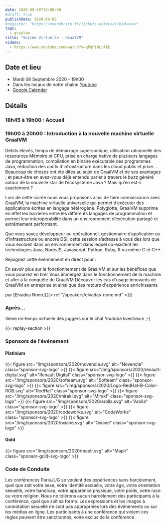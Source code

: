```yaml
---
date: 2020-09-08T19:00:00
#draft: true
publishDate: 2020-09-03
#register: "https://eventbrite.fr/tickets-external?eid=xxxx"
tags:
  - graalvm
title: "Soirée Virtuelle : GraalVM"
videos:
  - https://www.youtube.com/watch?v=qPqPihLrAkE
---
```


## Date et lieu

- Mardi 08 Septembre 2020 - 19h00
- Dans les locaux de notre chaîne [Youtube](https://www.youtube.com/@ParisJUG)
- [Google Calendar](https://www.google.com/calendar/render?action=TEMPLATE&text=Paris+JUG+-+Soir%C3%A9e+Virtuelle%3A+GraalVM+%282020%2F09%2F08%29&details=8h45+%C3%A0+19h00+%3A+Accueil%0A%0A19h00+%C3%A0+20h00%3A+Introduction+%C3%A0+la+nouvelle+machine+virtuelle+GraalVM%0A%0AD%C3%A9bits+%C3%A9lev%C3%A9s%2C+temps+de+d%C3%A9marrage+supersonique%2C+utilisation+rationnelle+des+ressources+M%C3%A9moire+et+CPU%2C+prise+en+charge+native+de+plusieurs+langages+de+programmation%2C+compilation+en+binaire+ex%C3%A9cutable+des+programmes+Java%2C+r%C3%A9duction+des+co%C3%BBts+d%27infrastructure+dans+les+cloud+public+et+priv%C3%A9%E2%80%A6%0ABeaucoup+de+choses+ont+%C3%A9t%C3%A9+dites+au+sujet+de+GraalVM+et+de+ses+avantages+%3B+et+peut-%C3%AAtre+en+avez-vous+d%C3%A9j%C3%A0+entendu+parler+%C3%A0+travers+le+buzz+g%C3%A9n%C3%A9r%C3%A9+autour+de+la+nouvelle+star+de+l%E2%80%99%C3%A9cosyst%C3%A8me+Java+%3F%0AMais+qu%E2%80%99en+est-il+exactement+%3F%0A%0ALors+de+cette+soir%C3%A9e+nous+vous+proposons+ainsi+de+faire+connaissance+avec+GraalVM%2C+la+machine+virtuelle+universelle+qui+permet+d%E2%80%99ex%C3%A9cuter+des+applications+%C3%A9crites+en+langage+h%C3%A9t%C3%A9rog%C3%A8ne.+Polyglotte%2C+GraalVM+supprime+en+effet+les+barri%C3%A8res+entre+les+diff%C3%A9rents+langages+de+programmation+et+permet+leur+interop%C3%A9rabilit%C3%A9+dans+un+environnement+d%E2%80%99ex%C3%A9cution+partag%C3%A9+et+extr%C3%AAmement+performant.%0A%0AQue+vous+soyez+d%C3%A9veloppeur+ou+op%C3%A9rationnel%2C+gestionnaire+d%E2%80%99application+ou+d%27infrastructure+ou+encore+DSI%2C+cette+session+s%E2%80%99adresse+%C3%A0+vous+d%C3%A8s+lors+que+vous+%C3%A9voluez+dans+un+environnement+dans+lequel+co-existent+les+technologies+Java%2C+NodeJS%2C+Javascript%2C+Python%2C+Ruby%2C+R+ou+m%C3%AAme+C+et+C%2B%2B.%0A%0ARejoignez+cette+%C3%A9vennement+en+direct+pour+%3A%0A%0AEn+savoir+plus+sur+le+fonctionnement+de+GraalVM+et+sur+les+b%C3%A9n%C3%A9fices+que+vous+pourrez+en+tirer%0AVous+immergez+dans+le+fonctionnement+de+la+machine+et+aller+%C3%A0+la+conqu%C3%AAte+de+GraalVM%0AD%C3%A9couvrir+les+cas+d%27usage+innovants+de+GraalVM+en+entreprise+et+ainsi+que+des+retours+d%27exp%C3%A9rience+enrichissants%0Apar+Elvadas+Nono&location=https%3A%2F%2Fyoutu.be%2FqPqPihLrAkE&dates=20200908T164500Z%2F20200908T181500Z)

## Détails

### 18h45 à 19h00 : Accueil

### 19h00 à 20h00 : Introduction à la nouvelle machine virtuelle GraalVM

Débits élevés, temps de démarrage supersonique, utilisation rationnelle des ressources Mémoire et CPU, prise en charge native de plusieurs langages de programmation, compilation en binaire exécutable des programmes Java, réduction des coûts d'infrastructure dans les cloud public et privé…
Beaucoup de choses ont été dites au sujet de GraalVM et de ses avantages ; et peut-être en avez-vous déjà entendu parler à travers le buzz généré autour de la nouvelle star de l’écosystème Java ?
Mais qu’en est-il exactement ?

Lors de cette soirée nous vous proposons ainsi de faire connaissance avec GraalVM, la machine virtuelle universelle qui permet d’exécuter des applications écrites en langage hétérogène. Polyglotte, GraalVM supprime en effet les barrières entre les différents langages de programmation et permet leur interopérabilité dans un environnement d’exécution partagé et extrêmement performant.

Que vous soyez développeur ou opérationnel, gestionnaire d’application ou d'infrastructure ou encore DSI, cette session s’adresse à vous dès lors que vous évoluez dans un environnement dans lequel co-existent les technologies Java, NodeJS, Javascript, Python, Ruby, R ou même C et C++.

Rejoignez cette évennement en direct pour :

En savoir plus sur le fonctionnement de GraalVM et sur les bénéfices que vous pourrez en tirer
Vous immergez dans le fonctionnement de la machine et aller à la conquête de GraalVM
Découvrir les cas d'usage innovants de GraalVM en entreprise et ainsi que des retours d'expérience enrichissants

par [Elvadas Nono]({{< ref "/speakers/elvadas-nono.md" >}})

### Après…

3ème mi-temps virtuelle des juggers sur le chat Youtube livestream ;-)

{{< replay-section >}}

### Sponsors de l'événement

#### Platinium

{{< figure src="/img/sponsors/2020/novencia.svg" alt="Novencia" class="sponsor-svg-logo" >}}
{{< figure src="/img/sponsors/2020/renault-digital.svg" alt="Renault Digital" class="sponsor-svg-logo" >}}
{{< figure src="/img/sponsors/2020/softeam.svg" alt="Softeam" class="sponsor-svg-logo" >}}
{{< figure src="/img/sponsors/2020/Logo-RedHat-B-Color-RGB.svg" alt="RedHat" class="sponsor-svg-logo" >}}
{{< figure src="/img/sponsors/2020/mirakl.svg" alt="Mirakl" class="sponsor-svg-logo" >}}
{{< figure src="/img/sponsors/2020/arolla.svg" alt="Arolla" class="sponsor-svg-logo" >}}
{{< figure src="/img/sponsors/2020/codeworks.svg" alt="CodeWorks" class="sponsor-svg-logo" >}}
{{< figure src="/img/sponsors/2020/oxiane.svg" alt="Oxiane" class="sponsor-svg-logo" >}}

#### Gold

{{< figure src="/img/sponsors/2020/maplr.svg" alt="Maplr" class="sponsor-gold-svg-logo" >}}

### Code de Conduite

Les conférences ParisJUG se veulent des expériences sans harcèlement, quel que soit votre sexe, votre identité sexuelle, votre âge, votre orientation sexuelle, votre handicap, votre apparence physique, votre poids, votre race ou votre religion. Nous ne tolérons aucun harcèlement des participants à la conférence, quel que soit sa forme. Les expressions et les images à connotation sexuelle ne sont pas appropriées lors des événements ou sur les médias en ligne. Les participants à une conférence qui violent ces règles peuvent être sanctionnés, voire exclus de la conférence.
